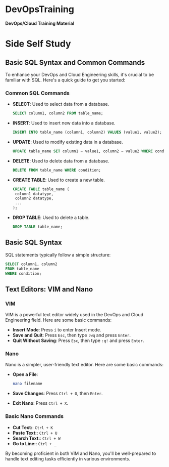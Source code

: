 # DevOpsTraining
**DevOps/Cloud Training Material**

# Side Self Study

## Basic SQL Syntax and Common Commands

To enhance your DevOps and Cloud Engineering skills, it's crucial to be familiar with SQL. Here's a quick guide to get you started:

### Common SQL Commands

- **SELECT**: Used to select data from a database.
  ```sql
  SELECT column1, column2 FROM table_name;
  ```

- **INSERT**: Used to insert new data into a database.
  ```sql
  INSERT INTO table_name (column1, column2) VALUES (value1, value2);
  ```

- **UPDATE**: Used to modify existing data in a database.
  ```sql
  UPDATE table_name SET column1 = value1, column2 = value2 WHERE condition;
  ```

- **DELETE**: Used to delete data from a database.
  ```sql
  DELETE FROM table_name WHERE condition;
  ```

- **CREATE TABLE**: Used to create a new table.
  ```sql
  CREATE TABLE table_name (
   column1 datatype,
   column2 datatype,
   ...
  );
  ```

- **DROP TABLE**: Used to delete a table.
  ```sql
  DROP TABLE table_name;
  ```

## Basic SQL Syntax

SQL statements typically follow a simple structure:

  ```sql
  SELECT column1, column2
  FROM table_name
  WHERE condition;
  ```

## Text Editors: VIM and Nano

### VIM

VIM is a powerful text editor widely used in the DevOps and Cloud Engineering field. Here are some basic commands:

- **Insert Mode**: Press `i` to enter Insert mode.
- **Save and Quit**: Press `Esc`, then type `:wq` and press `Enter`.
- **Quit Without Saving**: Press `Esc`, then type `:q!` and press `Enter`.

### Nano

Nano is a simpler, user-friendly text editor. Here are some basic commands:

- **Open a File**:
  ```sh
  nano filename
  ```

- **Save Changes**: Press `Ctrl + O`, then `Enter`.

- **Exit Nano**: Press `Ctrl + X`.

### Basic Nano Commands

- **Cut Text:**: `Ctrl + K`
- **Paste Text:**: `Ctrl + U`
- **Search Text:**: `Ctrl + W`
- **Go to Line:**: `Ctrl + _`

By becoming proficient in both VIM and Nano, you'll be well-prepared to handle text editing tasks efficiently in various environments.